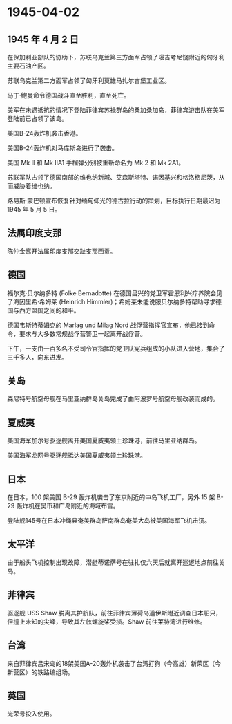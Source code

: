 # 1945-04-02

## 1945 年 4 月 2 日

在保加利亚部队的协助下，苏联乌克兰第三方面军占领了瑙吉考尼饶附近的匈牙利主要石油产区。

苏联乌克兰第二方面军占领了匈牙利莫雄马扎尔古堡工业区。

马丁·鲍曼命令德国战斗直至胜利，直至死亡。

美军在未遇抵抗的情况下登陆菲律宾苏禄群岛的桑加桑加岛，菲律宾游击队在美军登陆前已占领了该岛。

美国B-24轰炸机袭击香港。

美国B-24轰炸机对马库斯岛进行了袭击。

美国 Mk II 和 Mk IIA1 手榴弹分别被重新命名为 Mk 2 和 Mk 2A1。

苏联军队占领了德国南部的维也纳新城、艾森斯塔特、诺因基兴和格洛格尼茨，从而威胁着维也纳。

路易斯·蒙巴顿宣布恢复针对缅甸仰光的德古拉行动的策划，目标执行日期最迟为
1945 年 5 月 5 日。

## 法属印度支那

陈仲金离开法属印度支那交趾支那西贡。

## 德国

福尔克·贝尔纳多特 (Folke Bernadotte)
在德国吕兴的党卫军霍恩利兴疗养院会见了海因里希·希姆莱 (Heinrich
Himmler)；希姆莱未能说服贝尔纳多特帮助寻求德国与西方盟国之间的和平。

德国韦斯特蒂姆克的 Marlag und Milag Nord
战俘营指挥官宣布，他已接到命令，要求与大多数常规战俘营警卫一起离开战俘营。

下午，一支由一百多名不受司令官指挥的党卫队宪兵组成的小队进入营地，集合了三千多人，向东进发。

## 关岛

森尼特号航空母舰在马里亚纳群岛关岛完成了由阿波罗号航空母舰改装而成的。

## 夏威夷

美国海军加尔号驱逐舰离开美国夏威夷领土珍珠港，前往马里亚纳群岛。

美国海军龙网号驱逐舰抵达美国夏威夷领土珍珠港。

## 日本

在日本，100 架美国 B-29 轰炸机袭击了东京附近的中岛飞机工厂，另外 15 架
B-29 轰炸机在吴市和广岛附近的海域布雷。

登陆舰145号在日本冲绳县奄美群岛萨南群岛奄美大岛被美国海军飞机击沉。

## 太平洋

由于船头飞机控制出现故障，潜艇蒂诺萨号在驻扎仅六天后就离开巡逻地点前往关岛。

## 菲律宾

驱逐舰 USS Shaw
脱离其护航队，前往菲律宾薄荷岛道伊斯附近调查日本船只，但撞上未知的尖峰，导致其左舷螺旋桨受损。Shaw
前往莱特湾进行维修。

## 台湾

来自菲律宾吕宋岛的18架美国A-20轰炸机袭击了台湾打狗（今高雄）新荣区（今新营区）的铁路编组场。

## 英国

光荣号投入使用。

